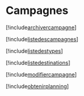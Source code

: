 # Campagnes

[!include[archivercampagne](campagnes.archivercampagne.autogen.md)]

[!include[listedescampagnes](campagnes.listedescampagnes.autogen.md)]

[!include[listedestypes](campagnes.listedestypes.autogen.md)]

[!include[listedestinations](campagnes.listedestinations.autogen.md)]

[!include[modifiercampagne](campagnes.modifiercampagne.autogen.md)]

[!include[obtenirplanning](campagnes.obtenirplanning.autogen.md)]

















